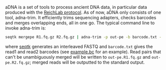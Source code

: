 aDNA is a set of tools to process ancient DNA data, in particular data produced
with the [ReichLab protocol][udg]. As of now, aDNA only consists of one tool,
adna-trim. It efficiently trims sequencing adapters, checks barcodes and merges
overlapping ends, all in one go. The typical command line to invoke adna-trim
is:
```sh
seqtk mergepe R1.fq.gz R2.fq.gz | adna-trim -p out-pe -b barcode.txt - | gzip -1 > out-se.fq.gz
```
where [seqtk][seqtk] generates an interleaved FASTQ and `barcode.txt` gives the
read1 and read2 barcodes (see [example.bc][example-bc] for an example). Read
pairs that can't be unambiguously merged will be written to `out-pe.R1.fq.gz`
and `out-pe.R2.fq.gz`; merged reads will be outputted to the standard output.

[udg]: http://rstb.royalsocietypublishing.org/content/370/1660/20130624
[seqtk]: https://github.com/lh3/seqtk
[example-bc]: https://github.com/DReichLab/adna/blob/master/example.bc
